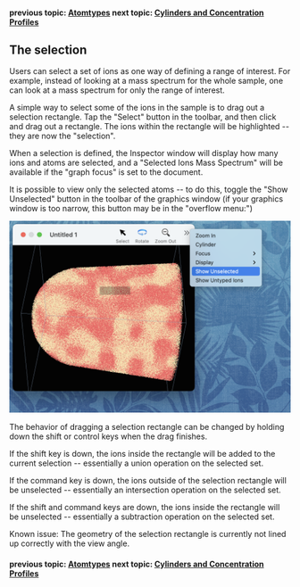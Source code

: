 #### previous topic: [Atomtypes](Atomtypes.md)  next topic: [Cylinders and Concentration Profiles](Cylinders.md)

## The selection

Users can select a set of ions as one way of defining a range of interest.  For example, instead of looking at a mass spectrum for the whole sample, one can look at a mass spectrum for only the range of interest.

A simple way to select some of the ions in the sample is to drag out a selection rectangle.  Tap the "Select" button in the toolbar, and then click and drag out a rectangle.  The ions within the rectangle will be highlighted -- they are now the "selection".

When a selection is defined, the Inspector window will display how many ions and atoms are selected, and a "Selected Ions Mass Spectrum" will be available if the "graph focus" is set to the document.

It is possible to view only the selected atoms -- to do this, toggle the "Show Unselected" button in the toolbar of the graphics window (if your graphics window is too narrow, this button may be in the "overflow menu:")

![image](../images/OverflowMenu.png "When the graphics window is narrow, toolbar items appear in the overflow menu")

The behavior of dragging a selection rectangle can be changed by holding down the shift or control keys when the drag finishes.

If the shift key is down, the ions inside the rectangle will be added to the current selection -- essentially a union operation on the selected set.

If the command key is down, the ions outside of the selection rectangle will be unselected -- essentially an intersection operation on the selected set.

If the shift and command keys are down, the ions inside the rectangle will be unselected -- essentially a subtraction operation on the selected set.


Known issue:  The geometry of the selection rectangle is currently not lined up correctly with the view angle.

#### previous topic: [Atomtypes](Atomtypes.md)  next topic: [Cylinders and Concentration Profiles](Cylinders.md)
